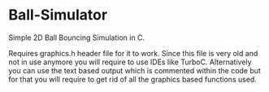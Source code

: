 # Ball-Simulator
Simple 2D Ball Bouncing Simulation in C.

Requires graphics.h header file for it to work. Since this file is very old and not in use anymore you will require to use IDEs like TurboC.
Alternatively you can use the text based output which is commented within the code but for that you will require to get rid of all the graphics based functions used.
